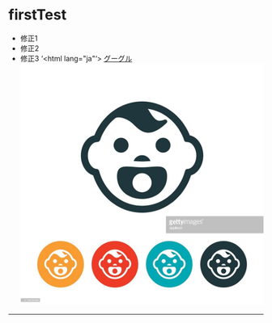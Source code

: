 # firstTest

* 修正1
* 修正2
* 修正3
‘<html lang="ja"‘>
[グーグル](http://google.com)
![avatar](images/icon.png)
---
